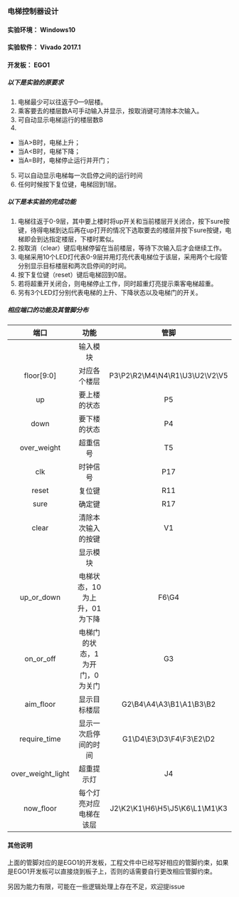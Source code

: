 ### 电梯控制器设计

#### 实验环境： Windows10

#### 实验软件： Vivado 2017.1

#### 开发板： EGO1

##### 以下是实验的原要求

1. 电梯最少可以往返于0—9层楼。
2.  乘客要去的楼层数A可手动输入并显示，按取消键可清除本次输入。
3. 可自动显示电梯运行的楼层数B 
4. 
 - 当A>B时，电梯上升；
 - 当A<B时，电梯下降；
 - 当A=B时，电梯停止运行并开门；
5.  可以自动显示电梯每一次启停之间的运行时间
6. 任何时候按下复位键，电梯回到1层。

##### 以下是本实验的完成功能

1.  电梯往返于0-9层，其中要上楼时将up开关和当前楼层开关闭合，按下sure按键，待得电梯到达后再在up打开的情况下选取要去的楼层并按下sure按键，电梯即会到达指定楼层，下楼时累似。
2. 按取消（clear）键后电梯停留在当前楼层，等待下次输入后才会继续工作。
3. 电梯采用10个LED灯代表0-9层并用灯亮代表电梯位于该层，采用两个七段管分别显示目标楼层和两次启停间的时间。
4. 按下复位键（reset）键后电梯回到0层。
5. 若将超重开关闭合，则电梯停止工作，同时超重灯亮提示乘客电梯超重。
6. 另有3个LED灯分别代表电梯的上升、下降状态以及电梯门的开关。

##### 相应端口的功能及其管脚分布

| 端口 | 功能 | 管脚 |
|:--:|:--:|:--:|
|  | 输入模块 |  |
| floor[9:0] | 对应各个楼层 | P3\P2\R2\M4\N4\R1\U3\U2\V2\V5 |
| up | 要上楼的状态 | P5 |
| down | 要下楼的状态 | P4 |
| over_weight | 超重信号 | T5 |
| clk | 时钟信号 | P17 |
| reset | 复位键 | R11 |
| sure | 确定键 | R17 |
| clear | 清除本次输入的按键 | V1 |
|  | 显示模块 |  |
| up_or_down | 电梯状态，10为上升，01为下降 | F6\G4 |
| on_or_off | 电梯门的状态，1为开门，0为关门 | G3 |
| aim_floor | 显示目标楼层 | G2\B4\A4\A3\B1\A1\B3\B2 |
| require_time | 显示一次启停间的时间 | G1\D4\E3\D3\F4\F3\E2\D2 |
| over_weight_light | 超重提示灯 | J4 |
| now_floor | 每个灯亮对应电梯在该层 | J2\K2\K1\H6\H5\J5\K6\L1\M1\K3 |

#### 其他说明

<p> 上面的管脚对应的是EGO1的开发板，工程文件中已经写好相应的管脚约束，如果是EGO1开发板可以直接烧到板子上，否则的话需要自行更改相应管脚约束。

<p> 另因为能力有限，可能在一些逻辑处理上存在不足，欢迎提issue



